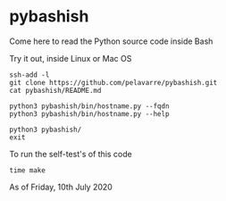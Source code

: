 # pybashish

Come here to read the Python source code inside Bash

Try it out, inside Linux or Mac OS

    ssh-add -l
    git clone https://github.com/pelavarre/pybashish.git
    cat pybashish/README.md

    python3 pybashish/bin/hostname.py --fqdn
    python3 pybashish/bin/hostname.py --help

    python3 pybashish/
    exit

To run the self-test's of this code

    time make

As of Friday, 10th July 2020
